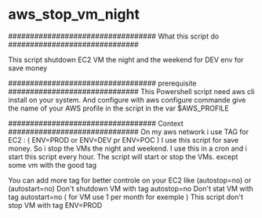 # aws_stop_vm_night

################################## What this script do ##############################

This script shutdown EC2 VM the night and the weekend for DEV env for save money

################################## prerequisite ##############################
This Powershell script need aws cli install on your system.
And configure with aws configure commande
give the name of your AWS profile in the script in the var $AWS_PROFILE

################################## Context ##############################
On my aws network i use TAG for EC2 : ( ENV=PROD or ENV=DEV pr ENV=POC ) 
I use this script for save money. So i stop the VMs the night and weekend.
I use this in a cron and i start this script every hour.
The script will start or stop the VMs. except some vm with the good tag

You can add more tag for better controle on your EC2 like (autostop=no) or (autostart=no)
Don't shutdown VM with tag autostop=no
Don't stat VM with tag autostart=no ( for VM use 1 per month for exemple )
This script don't stop VM with tag ENV=PROD 

